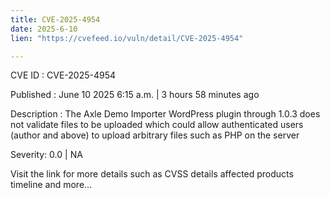 ```yaml
---
title: CVE-2025-4954
date: 2025-6-10
lien: "https://cvefeed.io/vuln/detail/CVE-2025-4954"

---
```


CVE ID : CVE-2025-4954

Published :  June 10
2025
6:15 a.m. | 3 hours
58 minutes ago

Description : The Axle Demo Importer WordPress plugin through 1.0.3 does not validate files to be uploaded
which could allow authenticated users (author and above) to upload arbitrary files such as PHP on the server

Severity: 0.0 | NA

Visit the link for more details
such as CVSS details
affected products
timeline
and more...
